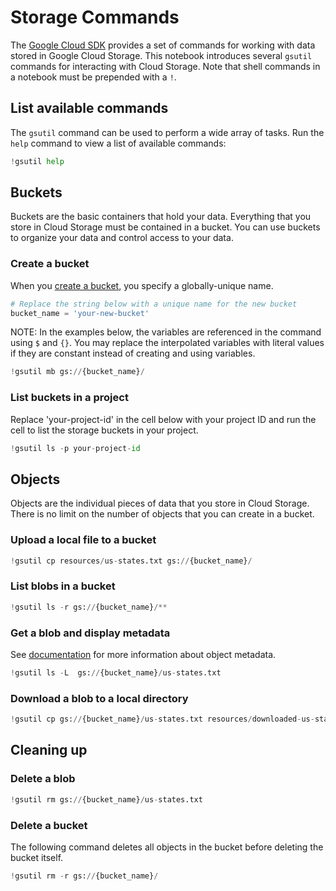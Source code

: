 
# Storage Commands

The [Google Cloud SDK](https://cloud-dot-devsite.googleplex.com/sdk/docs/) provides a set of commands for working with data stored in Google Cloud Storage. This notebook introduces several `gsutil` commands for interacting with Cloud Storage. Note that shell commands in a notebook must be prepended with a `!`.

## List available commands

The `gsutil` command can be used to perform a wide array of tasks. Run the `help` command to view a list of available commands:


```python
!gsutil help
```

## Buckets

Buckets are the basic containers that hold your data. Everything that you
store in Cloud Storage must be contained in a bucket. You can use buckets to
organize your data and control access to your data.

### Create a bucket

When you [create a bucket](https://cloud.google.com/storage/docs/creating-buckets),
you specify a globally-unique name.


```python
# Replace the string below with a unique name for the new bucket
bucket_name = 'your-new-bucket'
```

NOTE: In the examples below, the variables are referenced in the command using `$` and `{}`. You may replace the interpolated variables with literal values if they are constant instead of creating and using variables.


```python
!gsutil mb gs://{bucket_name}/
```

### List buckets in a project

Replace 'your-project-id' in the cell below with your project ID and run the cell to list the storage buckets in your project.


```python
!gsutil ls -p your-project-id
```

## Objects

Objects are the individual pieces of data that you store in Cloud Storage.
There is no limit on the number of objects that you can create in a bucket.

### Upload a local file to a bucket


```python
!gsutil cp resources/us-states.txt gs://{bucket_name}/
```

### List blobs in a bucket


```python
!gsutil ls -r gs://{bucket_name}/**
```

### Get a blob and display metadata
See [documentation](https://cloud.google.com/storage/docs/viewing-editing-metadata) for more information about object metadata.


```python
!gsutil ls -L  gs://{bucket_name}/us-states.txt
```

### Download a blob to a local directory


```python
!gsutil cp gs://{bucket_name}/us-states.txt resources/downloaded-us-states.txt
```

## Cleaning up

### Delete a blob


```python
!gsutil rm gs://{bucket_name}/us-states.txt
```

### Delete a bucket

The following command deletes all objects in the bucket before deleting the bucket itself.


```python
!gsutil rm -r gs://{bucket_name}/
```
